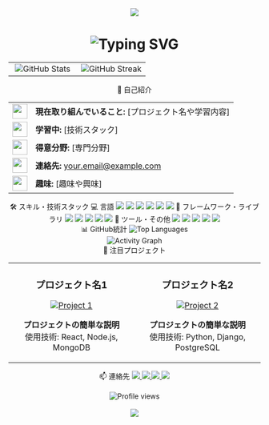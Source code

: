 <div align="center"> <!-- ヘッダー画像 --> <img src="https://capsule-render.vercel.app/api?type=waving&color=gradient&height=200&section=header&text=Welcome%20to%20My%20Profile!&fontSize=40&fontAlignY=35&animation=twinkling" /> <!-- タイトル --> <h1> <img src="https://readme-typing-svg.herokuapp.com?font=Fira+Code&pause=1000&color=2E9EF7&center=true&vCenter=true&width=435&lines=こんにちは！👋;フルスタックエンジニアです;新しい技術を学ぶのが好きです" alt="Typing SVG" /> </h1> </div> <!-- プロフィールセクション --> <table align="center"> <tr> <td align="center" width="50%"> <img src="https://github-readme-stats.vercel.app/api?username=あなたのユーザー名&show_icons=true&theme=tokyonight&hide_border=true&count_private=true" alt="GitHub Stats" /> </td> <td align="center" width="50%"> <img src="https://github-readme-streak-stats.herokuapp.com/?user=あなたのユーザー名&theme=tokyonight&hide_border=true" alt="GitHub Streak" /> </td> </tr> </table> <div align="center">
🚀 自己紹介
</div> <table align="center"> <tr> <td> <img src="https://img.icons8.com/color/48/000000/laptop-coding.png" width="30"/> </td> <td> <b>現在取り組んでいること:</b> [プロジェクト名や学習内容] </td> </tr> <tr> <td> <img src="https://img.icons8.com/color/48/000000/student-center.png" width="30"/> </td> <td> <b>学習中:</b> [技術スタック] </td> </tr> <tr> <td> <img src="https://img.icons8.com/color/48/000000/chat.png" width="30"/> </td> <td> <b>得意分野:</b> [専門分野] </td> </tr> <tr> <td> <img src="https://img.icons8.com/color/48/000000/email.png" width="30"/> </td> <td> <b>連絡先:</b> <a href="mailto:your.email@example.com">your.email@example.com</a> </td> </tr> <tr> <td> <img src="https://img.icons8.com/color/48/000000/rocket.png" width="30"/> </td> <td> <b>趣味:</b> [趣味や興味] </td> </tr> </table> <div align="center">
🛠️ スキル・技術スタック
💻 言語
<img src="https://img.shields.io/badge/-Python-3776AB?style=for-the-badge&logo=Python&logoColor=white" /> <img src="https://img.shields.io/badge/-JavaScript-F7DF1E?style=for-the-badge&logo=JavaScript&logoColor=black" /> <img src="https://img.shields.io/badge/-TypeScript-3178C6?style=for-the-badge&logo=TypeScript&logoColor=white" /> <img src="https://img.shields.io/badge/-Java-007396?style=for-the-badge&logo=Java&logoColor=white" /> <img src="https://img.shields.io/badge/-HTML5-E34F26?style=for-the-badge&logo=HTML5&logoColor=white" /> <img src="https://img.shields.io/badge/-CSS3-1572B6?style=for-the-badge&logo=CSS3&logoColor=white" />
🚀 フレームワーク・ライブラリ
<img src="https://img.shields.io/badge/-React-61DAFB?style=for-the-badge&logo=React&logoColor=black" /> <img src="https://img.shields.io/badge/-Node.js-339933?style=for-the-badge&logo=Node.js&logoColor=white" /> <img src="https://img.shields.io/badge/-Express-000000?style=for-the-badge&logo=Express&logoColor=white" /> <img src="https://img.shields.io/badge/-Vue.js-4FC08D?style=for-the-badge&logo=Vue.js&logoColor=white" /> <img src="https://img.shields.io/badge/-Django-092E20?style=for-the-badge&logo=Django&logoColor=white" />
🔧 ツール・その他
<img src="https://img.shields.io/badge/-Git-F05032?style=for-the-badge&logo=Git&logoColor=white" /> <img src="https://img.shields.io/badge/-Docker-2496ED?style=for-the-badge&logo=Docker&logoColor=white" /> <img src="https://img.shields.io/badge/-AWS-232F3E?style=for-the-badge&logo=Amazon-AWS&logoColor=white" /> <img src="https://img.shields.io/badge/-MySQL-4479A1?style=for-the-badge&logo=MySQL&logoColor=white" /> <img src="https://img.shields.io/badge/-PostgreSQL-336791?style=for-the-badge&logo=PostgreSQL&logoColor=white" /> </div> <div align="center">
📊 GitHub統計
<img src="https://github-readme-stats.vercel.app/api/top-langs/?username=あなたのユーザー名&layout=compact&theme=tokyonight&hide_border=true" alt="Top Languages" /> <br/> <img src="https://github-readme-activity-graph.vercel.app/graph?username=あなたのユーザー名&theme=tokyo-night&hide_border=true" alt="Activity Graph" /> </div> <div align="center">
🎯 注目プロジェクト
</div> <table align="center"> <tr> <td width="50%"> <h3 align="center">プロジェクト名1</h3> <div align="center"> <a href="リポジトリURL" target="_blank"> <img src="https://github-readme-stats.vercel.app/api/pin/?username=あなたのユーザー名&repo=リポジトリ名&theme=tokyonight&hide_border=true" alt="Project 1" /> </a> <p> <strong>プロジェクトの簡単な説明</strong> <br/> 使用技術: React, Node.js, MongoDB </p> </div> </td> <td width="50%"> <h3 align="center">プロジェクト名2</h3> <div align="center"> <a href="リポジトリURL" target="_blank"> <img src="https://github-readme-stats.vercel.app/api/pin/?username=あなたのユーザー名&repo=リポジトリ名&theme=tokyonight&hide_border=true" alt="Project 2" /> </a> <p> <strong>プロジェクトの簡単な説明</strong> <br/> 使用技術: Python, Django, PostgreSQL </p> </div> </td> </tr> </table> <div align="center">
📫 連絡先
<a href="https://twitter.com/あなたのTwitter"> <img src="https://img.shields.io/badge/-Twitter-1DA1F2?style=for-the-badge&logo=Twitter&logoColor=white" /> </a> <a href="https://linkedin.com/in/あなたのLinkedIn"> <img src="https://img.shields.io/badge/-LinkedIn-0A66C2?style=for-the-badge&logo=LinkedIn&logoColor=white" /> </a> <a href="mailto:your.email@example.com"> <img src="https://img.shields.io/badge/-Email-D14836?style=for-the-badge&logo=Gmail&logoColor=white" /> </a> <a href="https://あなたのポートフォリオサイト"> <img src="https://img.shields.io/badge/-Portfolio-000000?style=for-the-badge&logo=About.me&logoColor=white" /> </a>
<br/><br/>

<img src="https://komarev.com/ghpvc/?username=あなたのユーザー名&color=blueviolet&style=for-the-badge&label=プロフィール訪問数" alt="Profile views" />
<br/><br/>

<!-- フッター画像 --> <img src="https://capsule-render.vercel.app/api?type=waving&color=gradient&height=100&section=footer" /> </div>
